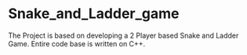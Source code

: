 # Snake_and_Ladder_game

The Project is based on developing a 2 Player based Snake and Ladder Game. Entire code base is written on C++.
